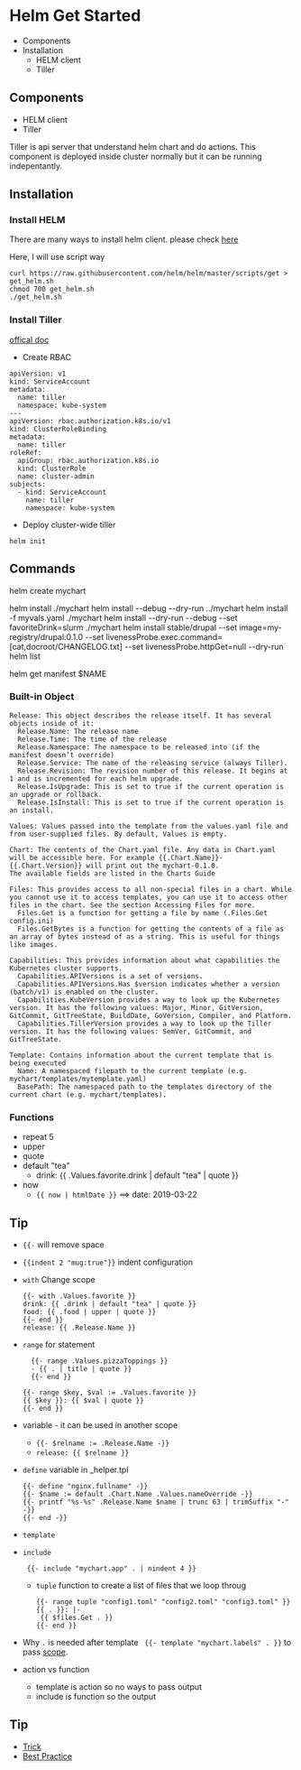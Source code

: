 # Helm Get Started

- Components
- Installation
  - HELM client
  - Tiller


## Components
- HELM client
- Tiller

Tiller is api server that understand helm chart and do actions. This component is deployed inside cluster normally but it can be running indepentantly.


## Installation

### Install HELM

There are many ways to install helm client. please check [here](https://helm.sh/docs/using_helm/#installing-helm)

Here, I will use script way
```
curl https://raw.githubusercontent.com/helm/helm/master/scripts/get > get_helm.sh
chmod 700 get_helm.sh
./get_helm.sh
```

### Install Tiller

[offical doc](https://helm.sh/docs/using_helm/#role-based-access-control)

- Create RBAC 
```
apiVersion: v1
kind: ServiceAccount
metadata:
  name: tiller
  namespace: kube-system
---
apiVersion: rbac.authorization.k8s.io/v1
kind: ClusterRoleBinding
metadata:
  name: tiller
roleRef:
  apiGroup: rbac.authorization.k8s.io
  kind: ClusterRole
  name: cluster-admin
subjects:
  - kind: ServiceAccount
    name: tiller
    namespace: kube-system
```

- Deploy cluster-wide tiller
~~~
helm init
~~~



## Commands

helm create mychart

helm install ./mychart
helm install --debug --dry-run ../mychart
helm install -f myvals.yaml ./mychart
helm install --dry-run --debug --set favoriteDrink=slurm ./mychart
helm install stable/drupal --set image=my-registry/drupal:0.1.0 --set livenessProbe.exec.command=[cat,docroot/CHANGELOG.txt] --set livenessProbe.httpGet=null --dry-run
helm list

helm get manifest $NAME


### Built-in Object
```
Release: This object describes the release itself. It has several objects inside of it:
  Release.Name: The release name
  Release.Time: The time of the release
  Release.Namespace: The namespace to be released into (if the manifest doesn’t override)
  Release.Service: The name of the releasing service (always Tiller).
  Release.Revision: The revision number of this release. It begins at 1 and is incremented for each helm upgrade.
  Release.IsUpgrade: This is set to true if the current operation is an upgrade or rollback.
  Release.IsInstall: This is set to true if the current operation is an install.

Values: Values passed into the template from the values.yaml file and from user-supplied files. By default, Values is empty.

Chart: The contents of the Chart.yaml file. Any data in Chart.yaml will be accessible here. For example {{.Chart.Name}}-{{.Chart.Version}} will print out the mychart-0.1.0.
The available fields are listed in the Charts Guide

Files: This provides access to all non-special files in a chart. While you cannot use it to access templates, you can use it to access other files in the chart. See the section Accessing Files for more.
  Files.Get is a function for getting a file by name (.Files.Get config.ini)
  Files.GetBytes is a function for getting the contents of a file as an array of bytes instead of as a string. This is useful for things like images.

Capabilities: This provides information about what capabilities the Kubernetes cluster supports.
  Capabilities.APIVersions is a set of versions.
  Capabilities.APIVersions.Has $version indicates whether a version (batch/v1) is enabled on the cluster.
  Capabilities.KubeVersion provides a way to look up the Kubernetes version. It has the following values: Major, Minor, GitVersion, GitCommit, GitTreeState, BuildDate, GoVersion, Compiler, and Platform.
  Capabilities.TillerVersion provides a way to look up the Tiller version. It has the following values: SemVer, GitCommit, and GitTreeState.

Template: Contains information about the current template that is being executed
  Name: A namespaced filepath to the current template (e.g. mychart/templates/mytemplate.yaml)
  BasePath: The namespaced path to the templates directory of the current chart (e.g. mychart/templates).
```

### Functions
- repeat 5
- upper
- quote
- default "tea"
  - drink: {{ .Values.favorite.drink | default "tea" | quote }}
- now
  - `{{ now | htmlDate }}` ==> date: 2019-03-22




## Tip
- `{{-`  will remove space
- `{{indent 2 "mug:true"}}` indent configuration
- `with` Change scope
  ```
  {{- with .Values.favorite }}
  drink: {{ .drink | default "tea" | quote }}
  food: {{ .food | upper | quote }}
  {{- end }}
  release: {{ .Release.Name }}
  ```
- `range` for statement
  ```
    {{- range .Values.pizzaToppings }}
    - {{ . | title | quote }}
    {{- end }}
  ```
  ```
  {{- range $key, $val := .Values.favorite }}
  {{ $key }}: {{ $val | quote }}
  {{- end }}
  ```

- variable - it can be used in another scope
  - `{{- $relname := .Release.Name -}}`
  - `release: {{ $relname }}`
- `define` variable in _helper.tpl
  ```
  {{- define "nginx.fullname" -}}
  {{- $name := default .Chart.Name .Values.nameOverride -}}
  {{- printf "%s-%s" .Release.Name $name | trunc 63 | trimSuffix "-" -}}
  {{- end -}}

  ```
- `template` 
- `include`
  ```
   {{- include "mychart.app" . | nindent 4 }}
  ```

  - `tuple` function to create a list of files that we loop throug
    ```
    {{- range tuple "config1.toml" "config2.toml" "config3.toml" }}
    {{ . }}: |-
     {{ $files.Get . }}
    {{- end }}
    ```


- Why `.` is needed after template ` {{- template "mychart.labels" . }}` to pass [scope](https://helm.sh/docs/chart_template_guide/#setting-the-scope-of-a-template).

- action vs function
  - template is action so no ways to pass output
  - include is function so the output 

## Tip
- [Trick](https://github.com/helm/helm/blob/master/docs/charts_tips_and_tricks.md)
- [Best Practice](https://helm.sh/docs/chart_best_practices/#the-chart-best-practices-guide)

